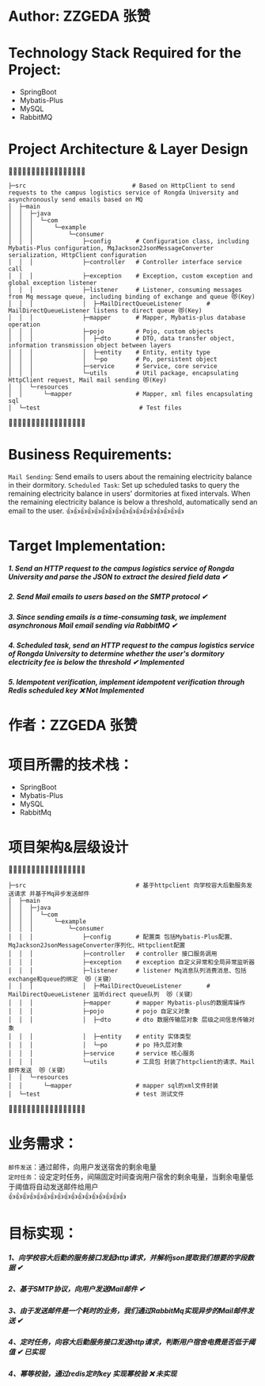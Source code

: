 # Author: ZZGEDA 张赞

# Technology Stack Required for the Project:
* SpringBoot
* Mybatis-Plus
* MySQL
* RabbitMQ

# Project Architecture & Layer Design
🎯🎯🎯🎯🎯🎯🎯🎯🎯🎯🎯🎯🎯🎯🎯🎯🎯

    ├─src                              # Based on HttpClient to send requests to the campus logistics service of Rongda University and asynchronously send emails based on MQ
    │  ├─main
    │  │  ├─java
    │  │  │  └─com
    │  │  │      └─example
    │  │  │          └─consumer
    │  │  │              ├─config       # Configuration class, including Mybatis-Plus configuration, MqJackson2JsonMessageConverter serialization, HttpClient configuration
    │  │  │              ├─controller   # Controller interface service call
    │  │  │              ├─exception    # Exception, custom exception and global exception listener
    │  │  │              ├─listener     # Listener, consuming messages from Mq message queue, including binding of exchange and queue 😻(Key)
    │  │  │              │  ├─MailDirectQueueListener       # MailDirectQueueListener listens to direct queue 😻(Key)
    │  │  │              ├─mapper       # Mapper, Mybatis-plus database operation
    │  │  │              ├─pojo         # Pojo, custom objects
    │  │  │              │  ├─dto       # DTO, data transfer object, information transmission object between layers
    │  │  │              │  ├─entity    # Entity, entity type
    │  │  │              │  └─po        # Po, persistent object
    │  │  │              ├─service      # Service, core service
    │  │  │              └─utils        # Util package, encapsulating HttpClient request, Mail mail sending 😻(Key)
    │  │  └─resources
    │  │      └─mapper                  # Mapper, xml files encapsulating sql
    │  └─test                            # Test files
🚀🚀🚀🚀🚀🚀🚀🚀🚀🚀🚀🚀🚀🚀🚀🚀🚀

# Business Requirements:
`Mail Sending`: Send emails to users about the remaining electricity balance in their dormitory.
`Scheduled Task`: Set up scheduled tasks to query the remaining electricity balance in users' dormitories at fixed intervals. When the remaining electricity balance is below a threshold, automatically send an email to the user.
👍👍👍👍👍👍👍👍👍👍👍👍👍👍👍👍👍

# Target Implementation:
##### 1. Send an HTTP request to the campus logistics service of Rongda University and parse the JSON to extract the desired field data ✔
##### 2. Send Mail emails to users based on the SMTP protocol ✔
##### 3. Since sending emails is a time-consuming task, we implement asynchronous Mail email sending via RabbitMQ ✔
##### 4. Scheduled task, send an HTTP request to the campus logistics service of Rongda University to determine whether the user's dormitory electricity fee is below the threshold ✔ Implemented
##### 5. Idempotent verification, implement idempotent verification through Redis scheduled key ❌ Not Implemented  


# 作者：ZZGEDA 张赞

# 项目所需的技术栈：
* SpringBoot  
* Mybatis-Plus  
* MySQL  
* RabbitMq
# 项目架构&层级设计
🎯🎯🎯🎯🎯🎯🎯🎯🎯🎯🎯🎯🎯🎯🎯🎯🎯   
  
    ├─src                               # 基于httpclient 向学校容大后勤服务发送请求 并基于Mq异步发送邮件  
    │  ├─main  
    │  │  ├─java   
    │  │  │  └─com   
    │  │  │      └─example  
    │  │  │          └─consumer   
    │  │  │              ├─config       # 配置类 包括Mybatis-Plus配置、MqJackson2JsonMessageConverter序列化、Httpclient配置     
    │  │  │              ├─controller   # controller 接口服务调用     
    │  │  │              ├─exception    # exception 自定义异常和全局异常监听器    
    │  │  │              ├─listener     # listener Mq消息队列消费消息、包括exchange和queue的绑定  😻（关键）   
    │  │  │              │  ├─MailDirectQueueListener       # MailDirectQueueListener 监听direct queue队列  😻（关键）
    │  │  │              ├─mapper       # mapper Mybatis-plus的数据库操作   
    │  │  │              ├─pojo         # pojo 自定义对象     
    │  │  │              │  ├─dto       # dto 数据传输层对象 层级之间信息传输对象   
    │  │  │              │  ├─entity    # entity 实体类型    
    │  │  │              │  └─po        # po 持久层对象   
    │  │  │              ├─service      # service 核心服务   
    │  │  │              └─utils        # 工具包 封装了httpclient的请求、Mail邮件发送  😻（关键）   
    │  │  └─resources   
    │  │      └─mapper                  # mapper sql的xml文件封装   
    │  └─test                           # test 测试文件   
🚀🚀🚀🚀🚀🚀🚀🚀🚀🚀🚀🚀🚀🚀🚀🚀🚀  

# 业务需求：
`邮件发送`：通过邮件，向用户发送宿舍的剩余电量  
`定时任务`：设定定时任务，间隔固定时间查询用户宿舍的剩余电量，当剩余电量低于阈值将自动发送邮件给用户  
👍👍👍👍👍👍👍👍👍👍👍👍👍👍👍👍👍  

# 目标实现：  
#####  1、向学校容大后勤的服务接口发起http请求，并解析json提取我们想要的字段数据 ✔  
#####  2、基于SMTP协议，向用户发送Mail邮件 ✔  
#####  3、由于发送邮件是一个耗时的业务，我们通过RabbitMq实现异步的Mail邮件发送 ✔  
#####  4、定时任务，向容大后勤服务接口发送http请求，判断用户宿舍电费是否低于阈值 ✔  已实现    
#####  4、幂等校验，通过redis定时key 实现幂校验 ❌ 未实现  
